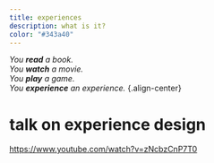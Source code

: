 ```yaml
---
title: experiences
description: what is it?
color: "#343a40"
---
```


*You **read** a book.*\
*You **watch** a movie.*\
*You **play** a game.*\
*You **experience** an experience.*
{.align-center}

# talk on experience design
https://www.youtube.com/watch?v=zNcbzCnP7T0